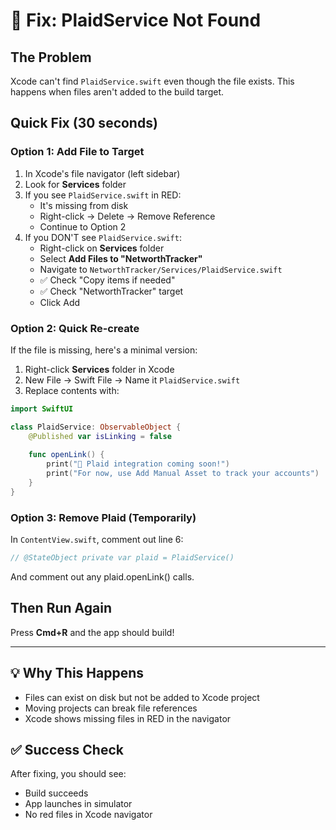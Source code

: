# 🔧 Fix: PlaidService Not Found

## The Problem
Xcode can't find `PlaidService.swift` even though the file exists. This happens when files aren't added to the build target.

## Quick Fix (30 seconds)

### Option 1: Add File to Target
1. In Xcode's file navigator (left sidebar)
2. Look for **Services** folder
3. If you see `PlaidService.swift` in RED:
   - It's missing from disk
   - Right-click → Delete → Remove Reference
   - Continue to Option 2
4. If you DON'T see `PlaidService.swift`:
   - Right-click on **Services** folder
   - Select **Add Files to "NetworthTracker"**
   - Navigate to `NetworthTracker/Services/PlaidService.swift`
   - ✅ Check "Copy items if needed"
   - ✅ Check "NetworthTracker" target
   - Click Add

### Option 2: Quick Re-create
If the file is missing, here's a minimal version:

1. Right-click **Services** folder in Xcode
2. New File → Swift File → Name it `PlaidService.swift`
3. Replace contents with:

```swift
import SwiftUI

class PlaidService: ObservableObject {
    @Published var isLinking = false
    
    func openLink() {
        print("📱 Plaid integration coming soon!")
        print("For now, use Add Manual Asset to track your accounts")
    }
}
```

### Option 3: Remove Plaid (Temporarily)
In `ContentView.swift`, comment out line 6:
```swift
// @StateObject private var plaid = PlaidService()
```

And comment out any plaid.openLink() calls.

## Then Run Again
Press **Cmd+R** and the app should build!

---

## 💡 Why This Happens
- Files can exist on disk but not be added to Xcode project
- Moving projects can break file references
- Xcode shows missing files in RED in the navigator

## ✅ Success Check
After fixing, you should see:
- Build succeeds
- App launches in simulator
- No red files in Xcode navigator 